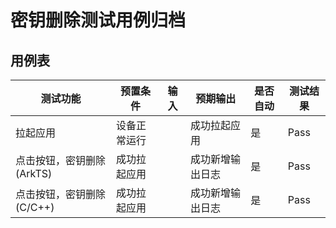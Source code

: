 # 密钥删除测试用例归档

## 用例表

| 测试功能                  | 预置条件     | 输入 | 预期输出         | 是否自动 | 测试结果 |
| ------------------------- | ------------ | ---- | ---------------- | -------- | -------- |
| 拉起应用                  | 设备正常运行 |      | 成功拉起应用     | 是       | Pass     |
| 点击按钮，密钥删除(ArkTS) | 成功拉起应用 |      | 成功新增输出日志 | 是       | Pass     |
| 点击按钮，密钥删除(C/C++) | 成功拉起应用 |      | 成功新增输出日志 | 是       | Pass     |